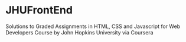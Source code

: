 # JHUFrontEnd
Solutions to Graded Assignments in HTML, CSS and Javascript for Web Developers Course by John Hopkins University via Coursera

